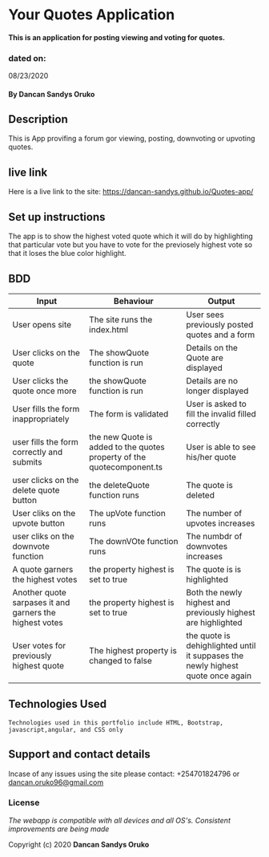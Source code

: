 # Your Quotes Application

####  This is an application for posting viewing and voting for quotes.

### dated on:
08/23/2020

#### By **Dancan Sandys Oruko**

## Description
This is App provifing a forum gor viewing, posting, downvoting or upvoting quotes.
## live link
Here is a live link to the site: https://dancan-sandys.github.io/Quotes-app/

## Set up instructions
The app is to show the highest voted quote which it will do by highlighting that particular vote but you have to vote for the previosely highest vote so that it loses the blue color highlight. 
## BDD

|Input | Behaviour | Output|
|------|-----------|-------|
|User opens site| The site runs the index.html| User sees previously posted quotes and a form|
|User clicks on the quote| The showQuote function is run| Details on the Quote are displayed|
|User clicks the quote once more|the showQuote function is run |Details are no longer displayed|
|User fills the form inappropriately| The form is validated|User is asked to fill the invalid filled correctly|
|user fills the form correctly and submits|the new Quote is added to the quotes property of the quotecomponent.ts|User is able to see his/her quote |
|user clicks on the delete quote button| the deleteQuote function runs| The quote is deleted|
|User cliks on the upvote button| The upVote function runs|The number of upvotes increases|
|user cliks on the downvote function|The downVOte function runs|The numbdr of downvotes increases |
|A quote garners the highest votes| the property highest is set to true| The quote is is highlighted|
|Another quote sarpases it and garners the highest votes| the property highest is set to true| Both the newly highest and previously highest are highlighted|
|User votes for previously highest quote| The highest property is changed to false| the quote is dehighlighted until it suppases the newly highest quote once again|
 
 




## Technologies Used

    Technologies used in this portfolio include HTML, Bootstrap, javascript,angular, and CSS only

## Support and contact details
Incase of any issues using the site please contact: +254701824796 or dancan.oruko96@gmail.com

### License
*The webapp is compatible with all devices and all OS's. Consistent improvements are being made*

Copyright (c) 2020 **Dancan Sandys Oruko**